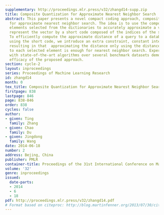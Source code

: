```yaml
---
supplementary: http://proceedings.mlr.press/v32/zhangd14-supp.zip
title: Composite Quantization for Approximate Nearest Neighbor Search
abstract: This paper presents a novel compact coding approach, composite quantization,
  for approximate nearest neighbor search. The idea is to use the composition of several
  elements selected from the dictionaries to accurately approximate a vector and to
  represent the vector by a short code composed of the indices of the selected elements.
  To efficiently compute the approximate distance of a query to a database vector
  using the short code, we introduce an extra constraint, constant inter-dictionary-element-product,
  resulting in that  approximating the distance only using the distance of the query
  to each selected element is enough for nearest neighbor search. Experimental comparison
  with state-of-the-art algorithms over several benchmark datasets demonstrates the
  efficacy of the proposed approach.
section: cycle-2
layout: inproceedings
series: Proceedings of Machine Learning Research
id: zhangd14
month: 0
tex_title: Composite Quantization for Approximate Nearest Neighbor Search
firstpage: 838
lastpage: 846
page: 838-846
order: 838
cycles: false
author:
- given: Ting
  family: Zhang
- given: Chao
  family: Du
- given: Jingdong
  family: Wang
date: 2014-06-18
number: 2
address: Bejing, China
publisher: PMLR
container-title: Proceedings of the 31st International Conference on Machine Learning
volume: '32'
genre: inproceedings
issued:
  date-parts:
  - 2014
  - 6
  - 18
pdf: http://proceedings.mlr.press/v32/zhangd14.pdf
# Format based on citeproc: http://blog.martinfenner.org/2013/07/30/citeproc-yaml-for-bibliographies/
---
```

